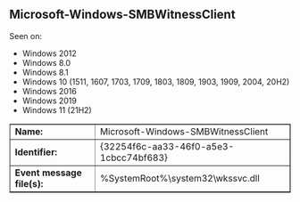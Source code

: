 ## Microsoft-Windows-SMBWitnessClient

Seen on:
* Windows 2012
* Windows 8.0
* Windows 8.1
* Windows 10 (1511, 1607, 1703, 1709, 1803, 1809, 1903, 1909, 2004, 20H2)
* Windows 2016
* Windows 2019
* Windows 11 (21H2)

<table border="1" class="docutils">
  <tbody>
    <tr>
      <td><b>Name:</b></td>
      <td>Microsoft-Windows-SMBWitnessClient</td>
    </tr>
    <tr>
      <td><b>Identifier:</b></td>
      <td>{32254f6c-aa33-46f0-a5e3-1cbcc74bf683}</td>
    </tr>
    <tr>
      <td><b>Event message file(s):</b></td>
      <td>%SystemRoot%\system32\wkssvc.dll</td>
    </tr>
  </tbody>
</table>

&nbsp;

